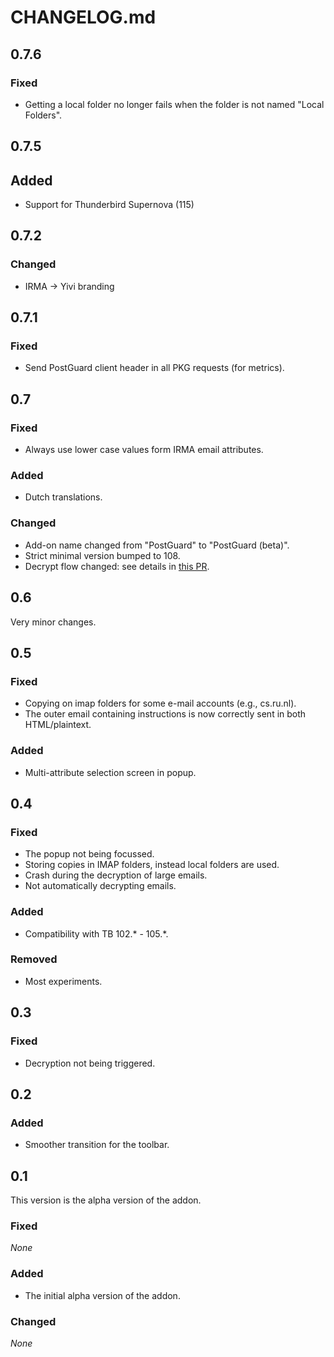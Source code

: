 # CHANGELOG.md

## 0.7.6

### Fixed

-   Getting a local folder no longer fails when the folder is not named "Local Folders".

## 0.7.5

## Added

-   Support for Thunderbird Supernova (115)

## 0.7.2

### Changed

-   IRMA -> Yivi branding

## 0.7.1

### Fixed

-   Send PostGuard client header in all PKG requests (for metrics).

## 0.7

### Fixed

-   Always use lower case values form IRMA email attributes.

### Added

-   Dutch translations.

### Changed

-   Add-on name changed from "PostGuard" to "PostGuard (beta)".
-   Strict minimal version bumped to 108.
-   Decrypt flow changed: see details in [this PR](https://github.com/encryption4all/postguard-tb-addon/pull/17).

## 0.6

Very minor changes.

## 0.5

### Fixed

-   Copying on imap folders for some e-mail accounts (e.g., cs.ru.nl).
-   The outer email containing instructions is now correctly sent in both HTML/plaintext.

### Added

-   Multi-attribute selection screen in popup.

## 0.4

### Fixed

-   The popup not being focussed.
-   Storing copies in IMAP folders, instead local folders are used.
-   Crash during the decryption of large emails.
-   Not automatically decrypting emails.

### Added

-   Compatibility with TB 102.\* - 105.\*.

### Removed

-   Most experiments.

## 0.3

### Fixed

-   Decryption not being triggered.

## 0.2

### Added

-   Smoother transition for the toolbar.

## 0.1

This version is the alpha version of the addon.

### Fixed

_None_

### Added

-   The initial alpha version of the addon.

### Changed

_None_
